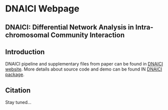 # DNAICI Webpage

## DNAICI: Differential Network Analysis in Intra-chromosomal Community Interaction


## Introduction

DNAICI pipeline and supplementary files from paper can be found in [DNAICI website](https://differential-network-analysis.github.io/dnaici-webpage/). More details about source code and demo can be found IN [DNAICI package](https://github.com/differential-network-analysis/dnaici).


## Citation

Stay tuned...
